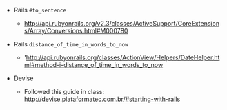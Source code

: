 - Rails `#to_sentence`
  - http://api.rubyonrails.org/v2.3/classes/ActiveSupport/CoreExtensions/Array/Conversions.html#M000780
- Rails `distance_of_time_in_words_to_now`
  -  'http://api.rubyonrails.org/classes/ActionView/Helpers/DateHelper.html#method-i-distance_of_time_in_words_to_now

- Devise
  - Followed this guide in class: http://devise.plataformatec.com.br/#starting-with-rails
